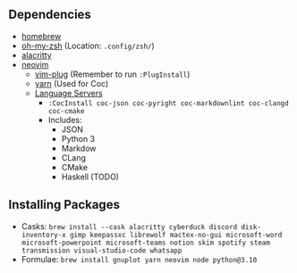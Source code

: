 ## Dependencies

- [homebrew](https://brew.sh/)
- [oh-my-zsh](https://ohmyz.sh/) (Location: `.config/zsh/`)
- [alacritty](https://alacritty.org/)
- [neovim](https://neovim.io/)
  - [vim-plug](https://github.com/junegunn/vim-plug) (Remember to run `:PlugInstall`)
  - [yarn](https://yarnpkg.com/) (Used for Coc)
  - [Language Servers](https://github.com/neoclide/coc.nvim/wiki/Language-servers)  
    - `:CocInstall coc-json coc-pyright coc-markdownlint coc-clangd coc-cmake`
    - Includes:
      - JSON
      - Python 3
      - Markdow
      - CLang
      - CMake
      - Haskell (TODO)

## Installing Packages
- Casks: `brew install --cask alacritty cyberduck discord disk-inventory-x gimp keepassxc librewolf mactex-no-gui microsoft-word microsoft-powerpoint microsoft-teams notion skim spotify steam transmission visual-studio-code whatsapp`
- Formulae: `brew install gnuplot yarn neovim node python@3.10`
